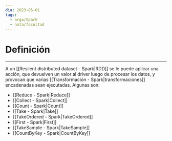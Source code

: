 ```yaml
---
dia: 2023-05-01
tags:
  - orga/Spark
  - nota/facultad
---
```

# Definición
---
A un [[Resilent distributed dataset - Spark|RDD]] se le puede aplicar una acción, que devuelven un valor al driver luego de procesar los datos, y provocan que varias [[Transformación - Spark|transformaciones]] encadenadas sean ejecutadas. Algunas son:
* [[Reduce - Spark|Reduce]]
* [[Collect - Spark|Collect]]
* [[Count - Spark|Count]]
* [[Take - Spark|Take]]
* [[TakeOrdered - Spark|TakeOrdered]]
* [[First - Spark|First]]
* [[TakeSample - Spark|TakeSample]]
* [[CountByKey - Spark|CountByKey]]